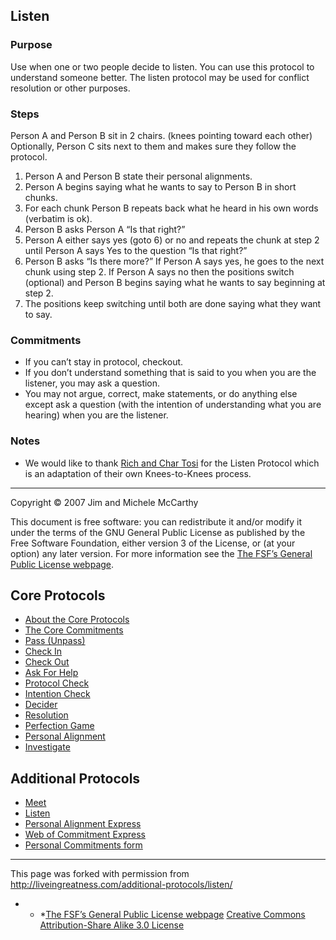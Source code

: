 ## Listen

### Purpose

Use when one or two people decide to listen. You can use this protocol to understand someone better. The listen protocol may be used for conflict resolution or other purposes.

### Steps

Person A and Person B sit in 2 chairs. (knees pointing toward each other) Optionally, Person C sits next to them and makes sure they follow the protocol.

1. Person A and Person B state their personal alignments.
2. Person A begins saying what he wants to say to Person B in short chunks.
3. For each chunk Person B repeats back what he heard in his own words (verbatim is ok).
4. Person B asks Person A “Is that right?”
5. Person A either says yes (goto 6) or no and repeats the chunk at step 2 until Person A says Yes to the question “Is that right?”
6. Person B asks “Is there more?” If Person A says yes, he goes to the next chunk using step 2. If Person A says no then the positions switch (optional) and Person B begins saying what he wants to say beginning at step 2.
7. The positions keep switching until both are done saying what they want to say.

### Commitments

* If you can’t stay in protocol, checkout.
* If you don’t understand something that is said to you when you are the listener, you may ask a question.
* You may not argue, correct, make statements, or do anything else except ask a question (with the intention of understanding what you are hearing) when you are the listener.

### Notes

* We would like to thank [Rich and Char Tosi][1] for the Listen Protocol which is an adaptation of their own Knees-to-Knees process.

* * *

Copyright © 2007 Jim and Michele McCarthy

This document is free software: you can redistribute it and/or modify it under the terms of the GNU General Public License as published by the Free Software Foundation, either version 3 of the License, or (at your option) any later version. For more information see the [The FSF’s General Public License webpage][2].

## Core Protocols

<ul id="menu-the-core-protocols" class="menu">
<li id="menu-item-84" class="menu-item menu-item-type-post_type menu-item-object-page menu-item-84"><a href="http://liveingreatness.com/core-protocols/">About the Core Protocols</a></li>
<li id="menu-item-95" class="menu-item menu-item-type-post_type menu-item-object-page menu-item-95"><a href="http://liveingreatness.com/core-protocols/the-core-commitments/">The Core Commitments</a></li>
<li id="menu-item-90" class="menu-item menu-item-type-post_type menu-item-object-page menu-item-90"><a href="http://liveingreatness.com/core-protocols/pass-unpass/">Pass (Unpass)</a></li>
<li id="menu-item-85" class="menu-item menu-item-type-post_type menu-item-object-page menu-item-85"><a href="http://liveingreatness.com/core-protocols/check-in/">Check In</a></li>
<li id="menu-item-86" class="menu-item menu-item-type-post_type menu-item-object-page menu-item-86"><a href="http://liveingreatness.com/core-protocols/check-out/">Check Out</a></li>
<li id="menu-item-97" class="menu-item menu-item-type-post_type menu-item-object-page menu-item-97"><a href="http://liveingreatness.com/core-protocols/ask-for-help/">Ask For Help</a></li>
<li id="menu-item-93" class="menu-item menu-item-type-post_type menu-item-object-page menu-item-93"><a href="http://liveingreatness.com/core-protocols/protocol-check/">Protocol Check</a></li>
<li id="menu-item-88" class="menu-item menu-item-type-post_type menu-item-object-page menu-item-88"><a href="http://liveingreatness.com/core-protocols/intention-check/">Intention Check</a></li>
<li id="menu-item-87" class="menu-item menu-item-type-post_type menu-item-object-page menu-item-87"><a href="http://liveingreatness.com/core-protocols/decider/">Decider</a></li>
<li id="menu-item-94" class="menu-item menu-item-type-post_type menu-item-object-page menu-item-94"><a href="http://liveingreatness.com/core-protocols/resolution/">Resolution</a></li>
<li id="menu-item-91" class="menu-item menu-item-type-post_type menu-item-object-page menu-item-91"><a href="http://liveingreatness.com/core-protocols/perfection-game/">Perfection Game</a></li>
<li id="menu-item-92" class="menu-item menu-item-type-post_type menu-item-object-page menu-item-92"><a href="http://liveingreatness.com/core-protocols/personal-alignment/">Personal Alignment</a></li>
<li id="menu-item-89" class="menu-item menu-item-type-post_type menu-item-object-page menu-item-89"><a href="http://liveingreatness.com/core-protocols/investigate/">Investigate</a></li>
</ul>

## Additional Protocols

<ul id="menu-additional-protocols" class="menu">
<li id="menu-item-146" class="menu-item menu-item-type-post_type menu-item-object-page menu-item-146"><a href="http://liveingreatness.com/additional-protocols/meet/">Meet</a></li>
<li id="menu-item-147" class="menu-item menu-item-type-post_type menu-item-object-page current-menu-item page_item page-item-54 current_page_item menu-item-147"><a href="http://liveingreatness.com/additional-protocols/listen/">Listen</a></li>
<li id="menu-item-278" class="menu-item menu-item-type-post_type menu-item-object-page menu-item-278"><a href="http://liveingreatness.com/additional-protocols/personal-alignment-express/">Personal Alignment Express</a></li>
<li id="menu-item-277" class="menu-item menu-item-type-post_type menu-item-object-page menu-item-277"><a href="http://liveingreatness.com/additional-protocols/web-of-commitment-express/">Web of Commitment Express</a></li>
<li id="menu-item-284" class="menu-item menu-item-type-post_type menu-item-object-page menu-item-284"><a href="http://liveingreatness.com/additional-protocols/personal-commitments-form/">Personal Commitments form</a></li>
</ul>

* * *

This page was forked with permission from <a href="http://liveingreatness.com/additional-protocols/listen/" target="_blank">http://liveingreatness.com/additional-protocols/listen/</a>

* * *<a href="http://www.gnu.org/licenses/" onclick="javascript:_gaq.push(['_trackEvent','outbound-article','http://www.gnu.org']);">The FSF’s General Public License webpage</a> [Creative Commons Attribution-Share Alike 3.0 License][3]


[1]: http://liveingreatness.com/resources.html#tosi
[2]: http://www.gnu.org/licenses/
[3]: http://creativecommons.org/licenses/by-sa/3.0/us/